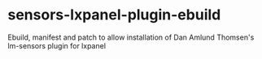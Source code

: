 sensors-lxpanel-plugin-ebuild
=============================

Ebuild, manifest and patch to allow installation of Dan Amlund Thomsen's lm-sensors plugin for lxpanel